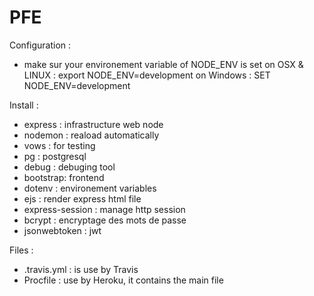 # PFE

Configuration : 
- make sur your environement variable of NODE_ENV is set
    on OSX & LINUX : export NODE_ENV=development
    on Windows : SET NODE_ENV=development

Install :
- express : infrastructure web node
- nodemon : reaload automatically
- vows : for testing
- pg : postgresql
- debug : debuging tool
- bootstrap: frontend
- dotenv : environement variables
- ejs : render express html file
- express-session : manage http session
- bcrypt : encryptage des mots de passe
- jsonwebtoken : jwt

Files :
- .travis.yml : is use by Travis
- Procfile : use by Heroku, it contains the main file

